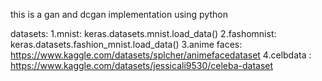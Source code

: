 this is a gan and dcgan implementation using python

datasets:
        1.mnist: keras.datasets.mnist.load_data()
        2.fashomnist: keras.datasets.fashion_mnist.load_data()
        3.anime faces: https://www.kaggle.com/datasets/splcher/animefacedataset
        4.celbdata : https://www.kaggle.com/datasets/jessicali9530/celeba-dataset

